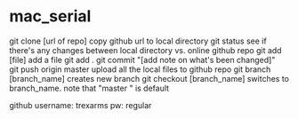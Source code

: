 # mac_serial
git clone [url of repo]
    copy github url to local directory
git status
    see if there's any changes between local directory vs. online github repo
git add [file]
    add a file
git add .
git commit "[add note on what's been changed]"  
git push origin master
    upload all the local files to github repo
git branch [branch_name]
    creates new branch
git checkout [branch_name]
switches to branch_name. note that "master " is default
    
github username: trexarms
pw: regular

